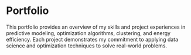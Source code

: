 # Portfolio
This portfolio provides an overview of my skills and project experiences in predictive modeling, optimization algorithms, clustering, and energy efficiency. Each project demonstrates my commitment to applying data science and optimization techniques to solve real-world problems.
